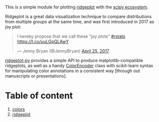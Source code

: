 This is a simple module for plotting [ridgeplot](https://clauswilke.com/blog/2017/09/15/goodbye-joyplots/) with the [scipy ecosystem](https://www.scipy.org/about.html).

Ridgeplot is a great data visualization technique to compare distributions from multiple groups at the same time, and was first introduced in 2017 as joy plot:

<blockquote class="twitter-tweet"><p lang="en" dir="ltr">I hereby propose that we call these &quot;joy plots&quot; <a href="https://twitter.com/hashtag/rstats?src=hash&amp;ref_src=twsrc%5Etfw">#rstats</a> <a href="https://t.co/uuLGpQLAwY">https://t.co/uuLGpQLAwY</a></p>&mdash; Jenny Bryan (@JennyBryan) <a href="https://twitter.com/JennyBryan/status/856674638981550080?ref_src=twsrc%5Etfw">April 25, 2017</a></blockquote> 

[ridgeplot-py](https://pypi.org/project/ridgeplot-py/) provides a simple API to produce matplotlib-compatible ridgeplots, as well as a handy [ColorEncoder](https://github.com/wckdouglas/ridgeplot-py/blob/0198628ce0622e2e7f4f4e9284165d5d09324ca9/ridgeplot/colors.py#L117) class with scikit-learn syntax for manipulating color annotations in a consistent way [through out manuscripts or presentations].


# Table of content

1. [colors](colors.md)
2. [ridgeplot](ridge_plot.md)
